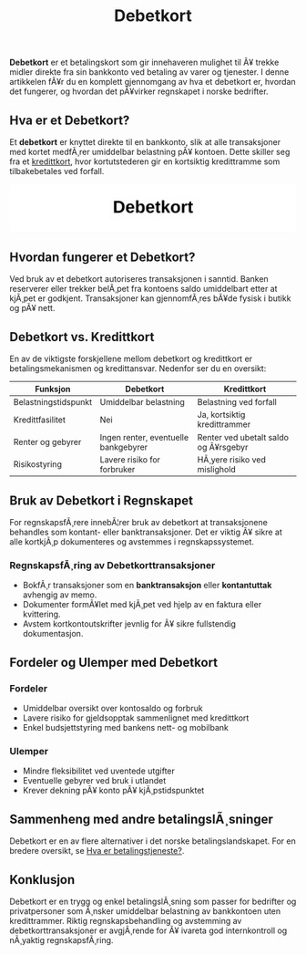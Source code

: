 ﻿---
title: "Debetkort"
meta_title: "Debetkort"
meta_description: '**Debetkort** er et betalingskort som gir innehaveren mulighet til Ã¥ trekke midler direkte fra sin bankkonto ved betaling av varer og tjenester. I denne artikk...'
slug: debetkort
type: blog
layout: pages/single
---

**Debetkort** er et betalingskort som gir innehaveren mulighet til Ã¥ trekke midler direkte fra sin bankkonto ved betaling av varer og tjenester. I denne artikkelen fÃ¥r du en komplett gjennomgang av hva et debetkort er, hvordan det fungerer, og hvordan det pÃ¥virker regnskapet i norske bedrifter.

## Hva er et Debetkort?

Et **debetkort** er knyttet direkte til en bankkonto, slik at alle transaksjoner med kortet medfÃ¸rer umiddelbar belastning pÃ¥ kontoen. Dette skiller seg fra et [kredittkort](/blogs/regnskap/hva-er-kredittkort "Hva er Kredittkort? En Guide til Kortbetaling og RegnskapsfÃ¸ring"), hvor kortutstederen gir en kortsiktig kredittramme som tilbakebetales ved forfall.

![Debetkort](debetkort-image.svg)

## Hvordan fungerer et Debetkort?

Ved bruk av et debetkort autoriseres transaksjonen i sanntid. Banken reserverer eller trekker belÃ¸pet fra kontoens saldo umiddelbart etter at kjÃ¸pet er godkjent. Transaksjoner kan gjennomfÃ¸res bÃ¥de fysisk i butikk og pÃ¥ nett.

## Debetkort vs. Kredittkort

En av de viktigste forskjellene mellom debetkort og kredittkort er betalingsmekanismen og kredittansvar. Nedenfor ser du en oversikt:

| Funksjon               | Debetkort                                            | Kredittkort                                                           |
|------------------------|------------------------------------------------------|-----------------------------------------------------------------------|
| Belastningstidspunkt   | Umiddelbar belastning                                | Belastning ved forfall                                                |
| Kredittfasilitet        | Nei                                                  | Ja, kortsiktig kredittrammer                                           |
| Renter og gebyrer       | Ingen renter, eventuelle bankgebyrer                | Renter ved ubetalt saldo og Ã¥rsgebyr                                   |
| Risikostyring           | Lavere risiko for forbruker                          | HÃ¸yere risiko ved mislighold                                          |

## Bruk av Debetkort i Regnskapet

For regnskapsfÃ¸rere innebÃ¦rer bruk av debetkort at transaksjonene behandles som kontant- eller banktransaksjoner. Det er viktig Ã¥ sikre at alle kortkjÃ¸p dokumenteres og avstemmes i regnskapssystemet.

### RegnskapsfÃ¸ring av Debetkorttransaksjoner

* BokfÃ¸r transaksjoner som en **banktransaksjon** eller **kontantuttak** avhengig av memo.
* Dokumenter formÃ¥let med kjÃ¸pet ved hjelp av en faktura eller kvittering.
* Avstem kortkontoutskrifter jevnlig for Ã¥ sikre fullstendig dokumentasjon.

## Fordeler og Ulemper med Debetkort

### Fordeler

* Umiddelbar oversikt over kontosaldo og forbruk
* Lavere risiko for gjeldsopptak sammenlignet med kredittkort
* Enkel budsjettstyring med bankens nett- og mobilbank

### Ulemper

* Mindre fleksibilitet ved uventede utgifter
* Eventuelle gebyrer ved bruk i utlandet
* Krever dekning pÃ¥ konto pÃ¥ kjÃ¸pstidspunktet

## Sammenheng med andre betalingslÃ¸sninger

Debetkort er en av flere alternativer i det norske betalingslandskapet. For en bredere oversikt, se [Hva er betalingstjeneste?](/blogs/regnskap/betalingstjeneste "Hva er betalingstjeneste? Komplett Guide til Betalingstjenester i Norge").

## Konklusjon

Debetkort er en trygg og enkel betalingslÃ¸sning som passer for bedrifter og privatpersoner som Ã¸nsker umiddelbar belastning av bankkontoen uten kredittrammer. Riktig regnskapsbehandling og avstemming av debetkorttransaksjoner er avgjÃ¸rende for Ã¥ ivareta god internkontroll og nÃ¸yaktig regnskapsfÃ¸ring.

